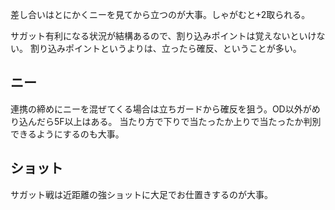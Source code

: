 差し合いはとにかくニーを見てから立つのが大事。しゃがむと+2取られる。

サガット有利になる状況が結構あるので、割り込みポイントは覚えないといけない。
割り込みポイントというよりは、立ったら確反、ということが多い。

## ニー

連携の締めにニーを混ぜてくる場合は立ちガードから確反を狙う。OD以外がめり込んだら5F以上はある。
当たり方で下りで当たったか上りで当たったか判別できるようにするのも大事。

## ショット

サガット戦は近距離の強ショットに大足でお仕置きするのが大事。
